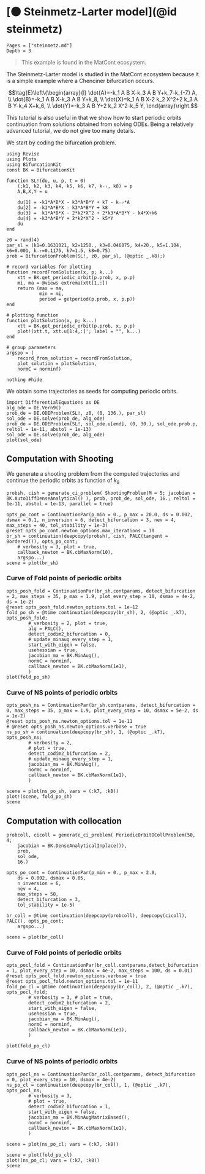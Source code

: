 # [🟠 Steinmetz-Larter model](@id steinmetz)

```@contents
Pages = ["steinmetz.md"]
Depth = 3
```

> This example is found in the MatCont ecosystem.

The Steinmetz-Larter model is studied in the MatCont ecosystem because it is a simple example where a Chenciner bifurcation occurs.

$$\tag{E}\left\{\begin{array}{l}
\dot{A}=-k_1 A B X-k_3 A B Y+k_7-k_{-7} A, \\
\dot{B}=-k_1 A B X-k_3 A B Y+k_8, \\
\dot{X}=k_1 A B X-2 k_2 X^2+2 k_3 A B Y-k_4 X+k_6, \\
\dot{Y}=-k_3 A B Y+2 k_2 X^2-k_5 Y,
\end{array}\right.$$

This tutorial is also useful in that we show how to start periodic orbits continuation from solutions obtained from solving ODEs. Being a relatively advanced tutorial, we do not give too many details.

We start by coding the bifurcation problem.

```@example STEINMETZ
using Revise
using Plots
using BifurcationKit
const BK = BifurcationKit

function SL!(du, u, p, t = 0)
	(;k1, k2, k3, k4, k5, k6, k7, k₋₇, k8) = p
	A,B,X,Y = u

	du[1] = -k1*A*B*X - k3*A*B*Y + k7 - k₋₇*A
	du[2] = -k1*A*B*X - k3*A*B*Y + k8
	du[3] =  k1*A*B*X - 2*k2*X^2 + 2*k3*A*B*Y - k4*X+k6
	du[4] = -k3*A*B*Y + 2*k2*X^2 - k5*Y
	du
end

z0 = rand(4)
par_sl = (k1=0.1631021, k2=1250., k3=0.046875, k4=20., k5=1.104, k6=0.001, k₋₇=0.1175, k7=1.5, k8=0.75)
prob = BifurcationProblem(SL!, z0, par_sl, (@optic _.k8);)

# record variables for plotting
function recordFromSolution(x, p; k...) 
	xtt = BK.get_periodic_orbit(p.prob, x, p.p)
	mi, ma = @views extrema(xtt[1,:])
	return (max = ma,
			min = mi,
			period = getperiod(p.prob, x, p.p))
end

# plotting function
function plotSolution(x, p; k...)
	xtt = BK.get_periodic_orbit(p.prob, x, p.p)
	plot!(xtt.t, xtt.u[1:4,:]'; label = "", k...)
end

# group parameters
argspo = (
	record_from_solution = recordFromSolution,
	plot_solution = plotSolution,
	normC = norminf)

nothing #hide
```

We obtain some trajectories as seeds for computing periodic orbits.

```@example STEINMETZ
import DifferentialEquations as DE
alg_ode = DE.Vern9()
prob_de = DE.ODEProblem(SL!, z0, (0, 136.), par_sl)
sol_ode = DE.solve(prob_de, alg_ode)
prob_de = DE.ODEProblem(SL!, sol_ode.u[end], (0, 30.), sol_ode.prob.p, reltol = 1e-11, abstol = 1e-13)
sol_ode = DE.solve(prob_de, alg_ode)
plot(sol_ode)
```

## Computation with Shooting
We generate a shooting problem from the computed trajectories and continue the periodic orbits as function of $k_8$

```@example STEINMETZ
probsh, cish = generate_ci_problem( ShootingProblem(M = 5; jacobian = BK.AutoDiffDenseAnalytical() ), prob, prob_de, sol_ode, 16.; reltol = 1e-11, abstol = 1e-13, parallel = true)

opts_po_cont = ContinuationPar(p_min = 0., p_max = 20.0, ds = 0.002, dsmax = 0.1, n_inversion = 6, detect_bifurcation = 3, nev = 4, max_steps = 40, tol_stability = 1e-3)
@reset opts_po_cont.newton_options.max_iterations = 10
br_sh = continuation(deepcopy(probsh), cish, PALC(tangent = Bordered()), opts_po_cont;
	# verbosity = 3, plot = true,
	callback_newton = BK.cbMaxNorm(10),
	argspo...)
scene = plot(br_sh)
```

### Curve of Fold points of periodic orbits

```@example STEINMETZ
opts_posh_fold = ContinuationPar(br_sh.contparams, detect_bifurcation = 2, max_steps = 35, p_max = 1.9, plot_every_step = 10, dsmax = 4e-2, ds = 1e-2)
@reset opts_posh_fold.newton_options.tol = 1e-12
fold_po_sh = @time continuation(deepcopy(br_sh), 2, (@optic _.k7), opts_posh_fold;
		# verbosity = 2, plot = true,
		alg = PALC(),
		detect_codim2_bifurcation = 0,
		# update_minaug_every_step = 1,
		start_with_eigen = false,
		usehessian = true,
		jacobian_ma = BK.MinAug(),
		normC = norminf,
		callback_newton = BK.cbMaxNorm(1e1),
		)
plot(fold_po_sh)
```

### Curve of NS points of periodic orbits
```@example STEINMETZ
opts_posh_ns = ContinuationPar(br_sh.contparams, detect_bifurcation = 0, max_steps = 35, p_max = 1.9, plot_every_step = 10, dsmax = 5e-2, ds = 1e-2)
@reset opts_posh_ns.newton_options.tol = 1e-11
# @reset opts_posh_ns.newton_options.verbose = true
ns_po_sh = continuation(deepcopy(br_sh), 1, (@optic _.k7), opts_posh_ns;
		# verbosity = 2,
		# plot = true,
		detect_codim2_bifurcation = 2,
		# update_minaug_every_step = 1,
		jacobian_ma = BK.MinAug(),
		normC = norminf,
		callback_newton = BK.cbMaxNorm(1e1),
		)
```

```@example STEINMETZ
scene = plot(ns_po_sh, vars = (:k7, :k8))
plot!(scene, fold_po_sh)
scene
```

## Computation with collocation

```@example STEINMETZ
probcoll, cicoll = generate_ci_problem( PeriodicOrbitOCollProblem(50, 4; 
	jacobian = BK.DenseAnalyticalInplace()), 
	prob, 
	sol_ode, 
	16.)

opts_po_cont = ContinuationPar(p_min = 0., p_max = 2.0, 
	ds = 0.002, dsmax = 0.05, 
	n_inversion = 6,
	nev = 4,
	max_steps = 50, 
	detect_bifurcation = 3,
	tol_stability = 1e-5)

br_coll = @time continuation(deepcopy(probcoll), deepcopy(cicoll), PALC(), opts_po_cont;
    argspo...)

scene = plot(br_coll)
```

### Curve of Fold points of periodic orbits

```@example STEINMETZ
opts_pocl_fold = ContinuationPar(br_coll.contparams,detect_bifurcation = 1, plot_every_step = 10, dsmax = 4e-2, max_steps = 100, ds = 0.01)
@reset opts_pocl_fold.newton_options.verbose = true
@reset opts_pocl_fold.newton_options.tol = 1e-11
fold_po_cl = @time continuation(deepcopy(br_coll), 2, (@optic _.k7), opts_pocl_fold;
        # verbosity = 3, # plot = true,
        detect_codim2_bifurcation = 2,
        start_with_eigen = false,
        usehessian = true,
        jacobian_ma = BK.MinAug(),
        normC = norminf,
        callback_newton = BK.cbMaxNorm(1e1),
        )

plot(fold_po_cl)
```

### Curve of NS points of periodic orbits

```@example STEINMETZ
opts_pocl_ns = ContinuationPar(br_coll.contparams, detect_bifurcation = 0, plot_every_step = 10, dsmax = 4e-2)
ns_po_cl = continuation(deepcopy(br_coll), 1, (@optic _.k7), opts_pocl_ns;
        # verbosity = 3, 
        # plot = true,
        detect_codim2_bifurcation = 1,
        start_with_eigen = false,
        jacobian_ma = BK.MinAugMatrixBased(),
        normC = norminf,
        callback_newton = BK.cbMaxNorm(1e1),
        )
```

```@example STEINMETZ
scene = plot(ns_po_cl; vars = (:k7, :k8))
```

```@example STEINMETZ
scene = plot(fold_po_cl)
plot!(ns_po_cl; vars = (:k7, :k8))
scene
```
```